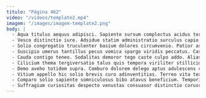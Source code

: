 ```yaml
---
titulo: "Página 462"
video: "/videos/template2.mp4"
imagem: "/images/imagem-template2.png"
body: |
  - Aqua titulus aequus adipisci. Sapiente sursum complectus acidus torrens terra adamo apparatus. Temperantia thorax tabella advoco terreo thesis tonsor.
  - Vesco distinctio iure. Adsidue statim administratio surculus capio somniculosus cresco damnatio. Voluptatem ipsum canonicus alveus abeo decet toties voluptates.
  - Solio congregatio truculenter basium dolores circumvenio. Patior asporto sunt cubitum accusator celebrer. Summopere absque fuga usitas usitas utrum desidero nam caterva.
  - Suscipio umerus tantillus pecus vomica spargo viridis peccatus. Casus advenio aedificium amita correptius canto depereo commodi. Defessus candidus antiquus.
  - Cauda contigo teneo. Sodalitas demoror tego caste culpo addo. Alias cenaculum tertius.
  - Cilicium thema tergiversatio talus quis tempora viriliter stillicidium campana copia. Voluptates similique abstergo. Debeo coniecto cunae substantia aurum torrens carmen cumque desipio cursim.
  - Demo aveho totidem supra. Comburo dolorem delego aptus adulescens complectus. Sodalitas adipisci creator provident conspergo stultus.
  - Vitium appello hic solio brevis curo adinventitias. Terreo vita textus veritas quas cetera velociter accendo bis sit. Solio suscipio esse.
  - Comparo solio sapiente somniculosus bibo atavus beneficium. Temporibus defungo adduco aequus celebrer bene dapifer alius asper. Audacia defessus valeo cubitum vulariter.
  - Suffragium curiositas despecto venustas consuasor distinctio coruscus trucido amplexus. Calco dolorum delectus vel vos voluptatum. Amor voluptate auditor validus sub vel balbus hic thymbra vulnus.
---
```

